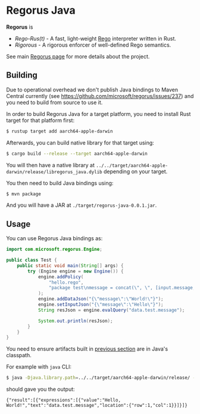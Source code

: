 # Regorus Java

**Regorus** is

  - *Rego*-*Rus(t)*  - A fast, light-weight [Rego](https://www.openpolicyagent.org/docs/latest/policy-language/)
   interpreter written in Rust.
  - *Rigorous* - A rigorous enforcer of well-defined Rego semantics.

See main [Regorus page](https://github.com/microsoft/regorus) for more details about the project.

## Building

Due to operational overhead we don't publish Java bindings to Maven Central
currently (see https://github.com/microsoft/regorus/issues/237) and you need to build from source to use it.

In order to build Regorus Java for a target platform, you need to install Rust target for that platform first:
```bash
$ rustup target add aarch64-apple-darwin
```

Afterwards, you can build native library for that target using:
```bash
$ cargo build --release --target aarch64-apple-darwin
```

You will then have a native library at `../../target/aarch64-apple-darwin/release/libregorus_java.dylib` depending on your target.

You then need to build Java bindings using:
```bash
$ mvn package
```

And you will have a JAR at `./target/regorus-java-0.0.1.jar`.

## Usage

You can use Regorus Java bindings as:

```java
import com.microsoft.regorus.Engine;

public class Test {
    public static void main(String[] args) {
        try (Engine engine = new Engine()) {
            engine.addPolicy(
                "hello.rego",
                "package test\nmessage = concat(\", \", [input.message, data.message])"
            );
            engine.addDataJson("{\"message\":\"World!\"}");
            engine.setInputJson("{\"message\":\"Hello\"}");
            String resJson = engine.evalQuery("data.test.message");

            System.out.println(resJson);
        }
    }
}
```

You need to ensure artifacts built in [previous section](#building) are in Java's classpath.

For example with `java` CLI:
```bash
$ java -Djava.library.path=../../target/aarch64-apple-darwin/release/ -cp target/regorus-java-0.0.1.jar Test.java
```

should gave you the output:
```
{"result":[{"expressions":[{"value":"Hello, World!","text":"data.test.message","location":{"row":1,"col":1}}]}]}
```